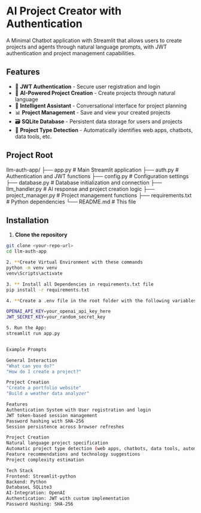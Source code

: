 # AI Project Creator with Authentication

A Minimal Chatbot application with Streamlit that allows users to create projects and agents through natural language prompts, with JWT authentication and project management capabilities.

## Features

- 🔐 **JWT Authentication** - Secure user registration and login
- 🤖 **AI-Powered Project Creation** - Create projects through natural language
- 💬 **Intelligent Assistant** - Conversational interface for project planning
- 📊 **Project Management** - Save and view your created projects
- 🗃️ **SQLite Database** - Persistent data storage for users and projects
- 🎯 **Project Type Detection** - Automatically identifies web apps, chatbots, data tools, etc.

## Project Root
llm-auth-app/
├── app.py                 # Main Streamlit application
├── auth.py               # Authentication and JWT functions
├── config.py             # Configuration settings
├── database.py           # Database initialization and connection
├── llm_handler.py        # AI response and project creation logic
├── project_manager.py    # Project management functions
├── requirements.txt      # Python dependencies
└── README.md            # This file



## Installation

1. **Clone the repository**
```bash
git clone <your-repo-url>
cd llm-auth-app

2. **Create Virtual Environment with these commands
python -m venv venv
venv\Scripts\activate

3. ** Install all Dependencies in requirements.txt file
pip install -r requirements.txt

4. **Create a .env file in the root folder with the following variables:

OPENAI_API_KEY=your_openai_api_key_here
JWT_SECRET_KEY=your_random_secret_key

5. Run the App:
streamlit run app.py


Example Prompts

General Interaction
"What can you do?"
"How do I create a project?"

Project Creation
"Create a portfolio website"
"Build a weather data analyzer"

Features
Authentication System with User registration and login
JWT token-based session management
Password hashing with SHA-256
Session persistence across browser refreshes

Project Creation
Natural language project specification
Automatic project type detection (web apps, chatbots, data tools, automation)
Feature recommendations and technology suggestions
Project complexity estimation

Tech Stack
Frontend: Streamlit-python
Backend: Python
DatabaseL SQLite3
AI-Integration: OpenAI
Authentication: JWT with custom implementation
Password Hashing: SHA-256
